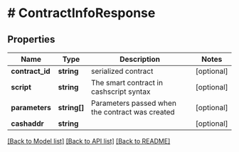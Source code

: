 # # ContractInfoResponse

## Properties

Name | Type | Description | Notes
------------ | ------------- | ------------- | -------------
**contract_id** | **string** | serialized contract | [optional] 
**script** | **string** | The smart contract in cashscript syntax | [optional] 
**parameters** | **string[]** | Parameters passed when the contract was created | [optional] 
**cashaddr** | **string** |  | [optional] 

[[Back to Model list]](../../README.md#documentation-for-models) [[Back to API list]](../../README.md#documentation-for-api-endpoints) [[Back to README]](../../README.md)


